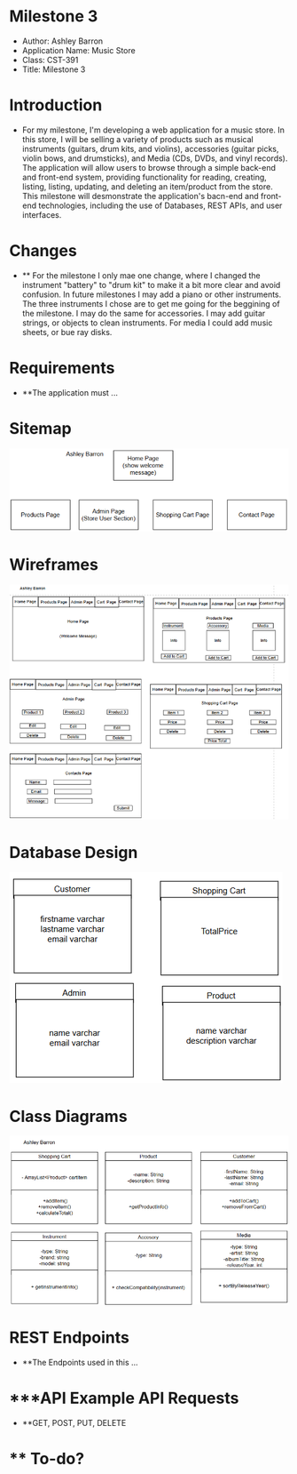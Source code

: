 # Milestone 3
- Author: Ashley Barron
- Application Name: Music Store
- Class: CST-391
- Title: Milestone 3

# Introduction
- For my milestone, I'm developing a web application for a music store. In this store, I will be selling a variety of products such as musical instruments (guitars, drum kits, and violins), accessories (guitar picks, violin bows, and drumsticks), and Media (CDs, DVDs, and vinyl records). The application will allow users to browse through a simple back-end and front-end system, providing  functionality for reading, creating, listing, listing, updating, and deleting an item/product from the store. This milestone will desmonstrate the application's bacn-end and front-end technologies, including the use of Databases, REST APIs, and user interfaces. 

# Changes 
- ** For the milestone I only mae one change, where I changed the instrument "battery" to "drum kit" to make it a bit more clear and avoid confusion. In future milestones I may add a piano or other instruments. The three instruments I chose are to get me going for the beggining of the milestone. I may do the same for accessories. I may add guitar strings, or objects to clean instruments. For media I could add music sheets, or bue ray disks. 

# Requirements
- **The application must ...

# Sitemap
![UISitemap](uiSitemap.png)

# Wireframes
![Wireframe](wireframe.png)

# Database Design
![ERDiagram](er.png)

# Class Diagrams
![ClassDiagrams](classdiagrams.png)

# REST Endpoints
- **The Endpoints used in this ...

# ***API Example API Requests
- **GET, POST, PUT, DELETE

# ** To-do?
